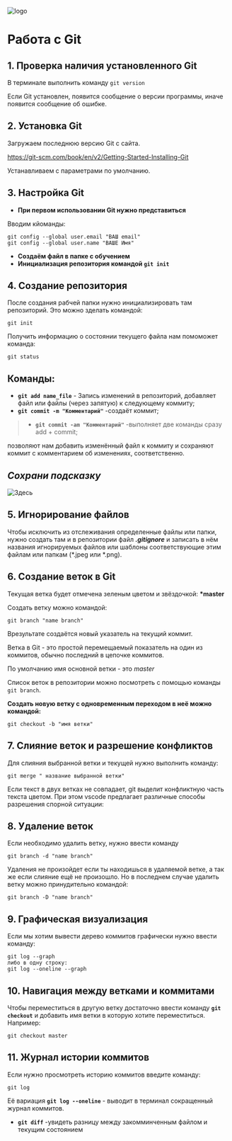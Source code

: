 ![logo](logo.png)
# Работа с Git
## 1. Проверка наличия установленного Git
В терминале выполнить команду `git version`

Если Git установлен, появится сообщение о версии программы, иначе появится сообщение об ошибке.

## 2. Установка Git

Загружаем последнюю версию Git с сайта. 

 https://git-scm.com/book/en/v2/Getting-Started-Installing-Git

 Устанавливаем с параметрами по умолчанию.

## 3. Настройка Git

 * __При первом использовании Git нужно представиться__

Вводим кйоманды:
```
git config --global user.email "ВАШ email"
git config --global user.name "ВАШЕ Имя"
```
* __Создаём файл в папке с обучением__
* __Инициализация репозитория командой `git init`__

## 4. Создание репозитория
После создания рабчей папки нужно инициализировать там репозиторий. Это можно зделать командой:
```
git init
```
Получить информацию о состоянии текущего файла нам помоможет команда:
```
git status
```
## Команды:
* __`git add name_file`__ - Запись изменений в репозиторий, добавляет файл или файлы (через запятую) к следующему коммиту;
* __`git commit -m "Комментарий"`__ -создаёт коммит;
> * __`git commit -am "Комментарий"`__ -выполняет две команды сразу add + commit;

позволяют нам добавить изменённый файл к коммиту и сохраняют коммит с комментарием об изменениях, соответственно.


## _Сохрани подсказку_
![Здесь](commands.png)

## 5. Игнорирование файлов

Чтобы исключить из отслеживания определенные файлы или папки, нужно создать там и в репозитории файл ***.gitignore*** 
и записать в нём названия игнорируемых файлов или шаблоны соответствующие этим файлам или папкам (*.jpeg или *.png).

## 6. Создание веток в Git

Текущая ветка будет отмечена зеленым цветом и звёздочкой:
**\*master**
    
Создать ветку можно командой:
```
git branch "name branch"
```
Врезультате создаётся новый указатель на текущий коммит.

Ветка в Git - это простой перемещаемый показатель на один из коммитов, обычно последний в цепочке коммитов.

По умолчанию имя основной ветки - это *master*

Список веток в репозитории можно посмотреть с помощью команды `git branch`.

**Создать новую ветку с одновременным переходом в неё можно командой:**
```
git checkout -b "имя ветки"
```

## 7. Слияние веток и разрешение конфликтов

Для слияния выбранной ветки и текущей нужно выполнить команду:
```
git merge " название выбранной ветки"
```
Если текст в двух ветках не совпадает, git выделит конфликтную часть текста цветом. При этом vscode предлагает различные способы разрешения спорной ситуации:


## 8. Удаление веток

Если необходимо удалить ветку, нужно ввести команду
```
git branch -d "name branch"
```
Удаления не произойдет если ты находишься в удаляемой ветке, а так же если слияние ещё не произошло. Но в последнем случае удалить ветку можно принудительно командой:
```
git branch -D "name branch"
```
##  9. Графическая визуализация

Если мы хотим вывести дерево коммитов графически нужно ввести команду:
```
git log --graph
либо в одну строку:
git log --oneline --graph
```

## 10. Навигация между ветками и коммитами

Чтобы переместиться в другую ветку достаточно ввести  команду
__`git checkout`__  и добавить имя ветки в которую хотите переместиться. Например:
```
git checkout master
```

## 11. Журнал истории коммитов

Если нужно просмотреть историю коммитов введите команду:
```
git log
```
Её вариация  __`git log --oneline`__  - выводит в терминал сокращенный журнал коммитов.

* __`git diff`__ -увидеть разницу между закомминченным файлом и текущим состоянием
